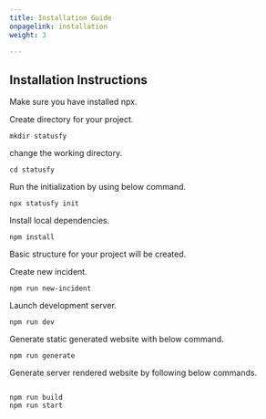 ```yaml
---
title: Installation Guide
onpagelink: installation
weight: 3

---
```


Installation Instructions
-------------------------

Make sure you have installed npx.

Create directory for your project.

 ```
mkdir statusfy
```

change the working directory.

 ```
cd statusfy
```

Run the initialization by using below command.

 ```
npx statusfy init
```

Install local dependencies.

 ```
npm install
```

Basic structure for your project will be created.

Create new incident.

 ```
npm run new-incident
```

Launch development server.

 ```
npm run dev
```

Generate static generated website with below command.

 ```
npm run generate
```

Generate server rendered website by following below commands.

 ```

npm run build
npm run start

```
